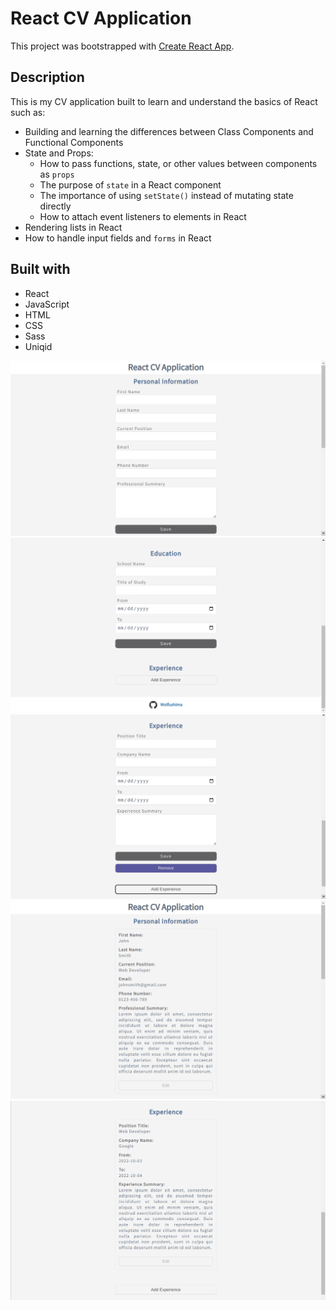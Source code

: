 # React CV Application

This project was bootstrapped with [Create React App](https://github.com/facebook/create-react-app).

## Description

This is my CV application built to learn and understand the basics of React such as:

- Building and learning the differences between Class Components and Functional Components
- State and Props:
  - How to pass functions, state, or other values between components as `props`
  - The purpose of `state` in a React component
  - The importance of using `setState()` instead of mutating state directly
  - How to attach event listeners to elements in React
- Rendering lists in React
- How to handle input fields and `forms` in React

## Built with

- React
- JavaScript
- HTML
- CSS
- Sass
- Uniqid

![website screenshot](./readme-assets/website-screenshot-1.png 'Website Screenshot')
![website screenshot](./readme-assets/website-screenshot-2.png 'Website Screenshot')
![website screenshot](./readme-assets/website-screenshot-3.png 'Website Screenshot')
![website screenshot](./readme-assets/website-screenshot-4.png 'Website Screenshot')
![website screenshot](./readme-assets/website-screenshot-5.png 'Website Screenshot')

